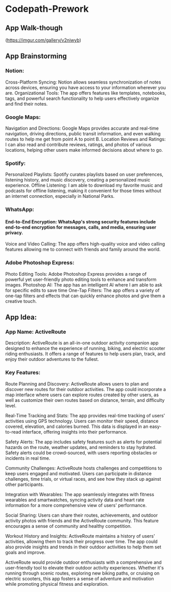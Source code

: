 # Codepath-Prework
## App Walk-though 
(https://imgur.com/gallery/v2niwyb)

## App Brainstorming
### Notion:

Cross-Platform Syncing: Notion allows seamless synchronization of notes across devices, ensuring you have access to your information wherever you are.
Organizational Tools: The app offers features like templates, notebooks, tags, and powerful search functionality to help users effectively organize and find their notes.
### Google Maps:

Navigation and Directions: Google Maps provides accurate and real-time navigation, driving directions, public transit information, and even walking routes to help me get from point A to point B.
Location Reviews and Ratings: I can also read and contribute reviews, ratings, and photos of various locations, helping other users make informed decisions about where to go.
### Spotify:

Personalized Playlists: Spotify curates playlists based on user preferences, listening history, and music discovery, creating a personalized music experience.
Offline Listening: I am able to download my favorite music and podcasts for offline listening, making it convenient for those times without an internet connection, especially in National Parks.
### WhatsApp:

#### End-to-End Encryption: WhatsApp's strong security features include end-to-end encryption for messages, calls, and media, ensuring user privacy.
Voice and Video Calling: The app offers high-quality voice and video calling features allowing me to connect with friends and family around the world.
### Adobe Photoshop Express:

Photo Editing Tools: Adobe Photoshop Express provides a range of powerful yet user-friendly photo editing tools to enhance and transform images.
Photoshop AI: The app has an intelligent AI where I am able to ask for specific edits to save time
One-Tap Filters: The app offers a variety of one-tap filters and effects that can quickly enhance photos and give them a creative touch.

## App Idea:

### App Name: ActiveRoute

Description: ActiveRoute is an all-in-one outdoor activity companion app designed to enhance the experience of running, biking, and electric scooter riding enthusiasts. It offers a range of features to help users plan, track, and enjoy their outdoor adventures to the fullest.

### Key Features:

Route Planning and Discovery: ActiveRoute allows users to plan and discover new routes for their outdoor activities. The app could incorporate a map interface where users can explore routes created by other users, as well as customize their own routes based on distance, terrain, and difficulty level.

Real-Time Tracking and Stats: The app provides real-time tracking of users' activities using GPS technology. Users can monitor their speed, distance covered, elevation, and calories burned. This data is displayed in an easy-to-read interface, offering insights into their performance.

Safety Alerts: The app includes safety features such as alerts for potential hazards on the route, weather updates, and reminders to stay hydrated. Safety alerts could be crowd-sourced, with users reporting obstacles or incidents in real time.

Community Challenges: ActiveRoute hosts challenges and competitions to keep users engaged and motivated. Users can participate in distance challenges, time trials, or virtual races, and see how they stack up against other participants.

Integration with Wearables: The app seamlessly integrates with fitness wearables and smartwatches, syncing activity data and heart rate information for a more comprehensive view of users' performance.

Social Sharing: Users can share their routes, achievements, and outdoor activity photos with friends and the ActiveRoute community. This feature encourages a sense of community and healthy competition.

Workout History and Insights: ActiveRoute maintains a history of users' activities, allowing them to track their progress over time. The app could also provide insights and trends in their outdoor activities to help them set goals and improve.

ActiveRoute would provide outdoor enthusiasts with a comprehensive and user-friendly tool to elevate their outdoor activity experiences. Whether it's running through scenic routes, exploring new biking paths, or cruising on electric scooters, this app fosters a sense of adventure and motivation while promoting physical fitness and exploration.

